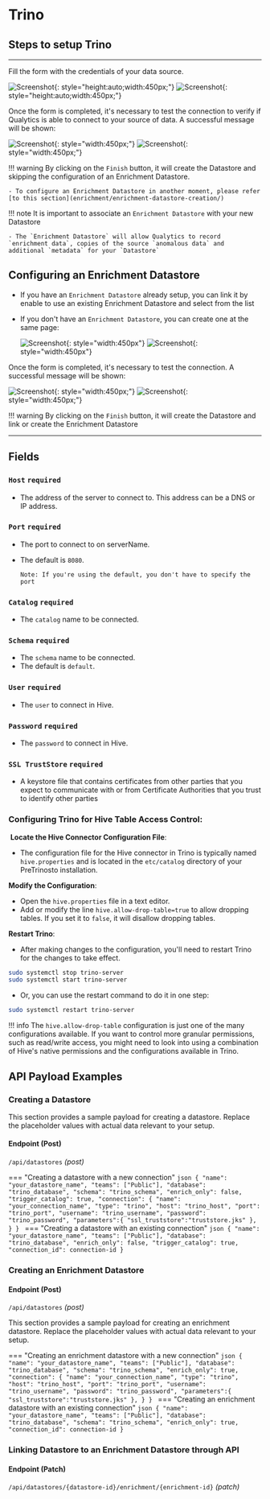 # Trino

## Steps to setup Trino

---
Fill the form with the credentials of your data source.

![Screenshot](../assets/datastores/trino/create-datastore-light.png#only-light){: style="height:auto;width:450px;"}
![Screenshot](../assets/datastores/trino/create-datastore-dark.png#only-dark){: style="height:auto;width:450px;"}

Once the form is completed, it's necessary to test the connection to verify if Qualytics is able to connect to your source of data. A successful message will be shown:

![Screenshot](../assets/datastores/test-connection/test-connection-light.png#only-light){: style="width:450px;"}
![Screenshot](../assets/datastores/test-connection/test-connection-dark.png#only-dark){: style="width:450px;"}

!!! warning 
    By clicking on the `Finish` button, it will create the Datastore and skipping the configuration of an Enrichment Datastore.

    - To configure an Enrichment Datastore in another moment, please refer [to this section](enrichment/enrichment-datastore-creation/)

!!! note 
    It is important to associate an `Enrichment Datastore` with your new Datastore

    - The `Enrichment Datastore` will allow Qualytics to record `enrichment data`, copies of the source `anomalous data` and additional `metadata` for your `Datastore`

## Configuring an Enrichment Datastore

- If you have an `Enrichment Datastore` already setup, you can link it by enable to use an existing Enrichment Datastore and select from the list

- If you don't have an `Enrichment Datastore`, you can create one at the same page:

    ![Screenshot](../assets/enrichment/trino/create-enrichment-datastore-light.png#only-light){: style="width:450px"}
    ![Screenshot](../assets/enrichment/trino/create-enrichment-datastore-dark.png#only-dark){: style="width:450px"}

Once the form is completed, it's necessary to test the connection. A successful message will be shown:

![Screenshot](../assets/enrichment/test-connection-light.png#only-light){: style="width:450px;"}
![Screenshot](../assets/enrichment/test-connection-dark.png#only-dark){: style="width:450px;"}

!!! warning 
    By clicking on the `Finish` button, it will create the Datastore and link or create the Enrichment Datastore

---

## Fields


### `Host` <spam id='required'>`required`</spam>

* The address of the server to connect to. This address can be a DNS or IP address.

### `Port` <spam id='required'>`required`</spam>

* The port to connect to on serverName. 
* The default is `8080`. 

    `Note: If you're using the default, you don't have to specify the port`


### `Catalog` <spam id='required'>`required`</spam>

* The `catalog` name to be connected.

### `Schema` <spam id='required'>`required`</spam>

* The `schema` name to be connected.
* The default is `default`. 

### `User` <spam id='required'>`required`</spam>

* The `user` to connect in Hive.

### `Password` <spam id='required'>`required`</spam>

* The `password` to connect in Hive.

### `SSL TrustStore` <spam id='required'>`required`</spam>

* A keystore file that contains certificates from other parties that you expect to communicate with or from Certificate Authorities that you trust to identify other parties

### Configuring Trino for Hive Table Access Control:
​
**Locate the Hive Connector Configuration File**:

- The configuration file for the Hive connector in Trino is typically named `hive.properties` and is located in the `etc/catalog` directory of your PreTrinosto installation.
​

**Modify the Configuration**:

- Open the `hive.properties` file in a text editor.
- Add or modify the line `hive.allow-drop-table=true` to allow dropping tables. If you set it to `false`, it will disallow dropping tables.
​

**Restart Trino**:
- After making changes to the configuration, you'll need to restart Trino for the changes to take effect.

```bash
sudo systemctl stop trino-server
sudo systemctl start trino-server
```

- Or, you can use the restart command to do it in one step:

```bash
sudo systemctl restart trino-server
```
   
!!! info
    The `hive.allow-drop-table` configuration is just one of the many configurations available. If you want to control more granular permissions, such as read/write access, you might need to look into using a combination of Hive's native permissions and the configurations available in Trino.

## API Payload Examples

### Creating a Datastore

This section provides a sample payload for creating a datastore. Replace the placeholder values with actual data relevant to your setup.

#### Endpoint (Post)

`/api/datastores` _(post)_

=== "Creating a datastore with a new connection"
    ```json
        {
            "name": "your_datastore_name",
            "teams": ["Public"],
            "database": "trino_database",
            "schema": "trino_schema",
            "enrich_only": false,
            "trigger_catalog": true,
            "connection": {
                "name": "your_connection_name",
                "type": "trino",
                "host": "trino_host",
                "port": "trino_port",
                "username": "trino_username",
                "password": "trino_password",
                "parameters":{
                    "ssl_truststore":"truststore.jks"
                },
            }
        }
    ```
=== "Creating a datastore with an existing connection"
    ```json
        {
            "name": "your_datastore_name",
            "teams": ["Public"],
            "database": "trino_database",
            "enrich_only": false,
            "trigger_catalog": true,
            "connection_id": connection-id
        }
    ```

### Creating an Enrichment Datastore

#### Endpoint (Post)

`/api/datastores` _(post)_

This section provides a sample payload for creating an enrichment datastore. Replace the placeholder values with actual data relevant to your setup.

=== "Creating an enrichment datastore with a new connection"
    ```json
        {
            "name": "your_datastore_name",
            "teams": ["Public"],
            "database": "trino_database",
            "schema": "trino_schema",
            "enrich_only": true,
            "connection": {
                "name": "your_connection_name",
                "type": "trino",
                "host": "trino_host",
                "port": "trino_port",
                "username": "trino_username",
                "password": "trino_password",
                "parameters":{
                    "ssl_truststore":"truststore.jks"
                },
            }
        }
    ```
=== "Creating an enrichment datastore with an existing connection"
    ```json
        {
            "name": "your_datastore_name",
            "teams": ["Public"],
            "database": "trino_database",
            "schema": "trino_schema",
            "enrich_only": true,
            "connection_id": connection-id
        }
    ``` 

### Linking Datastore to an Enrichment Datastore through API

#### Endpoint (Patch)

`/api/datastores/{datastore-id}/enrichment/{enrichment-id}` _(patch)_